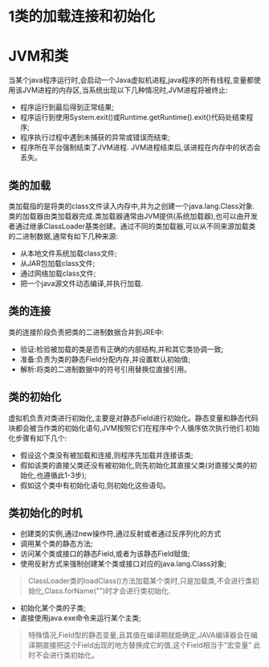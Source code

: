﻿# 1类的加载连接和初始化
# JVM和类
当某个java程序运行时,会启动一个Java虚拟机进程,java程序的所有线程,变量都使用该JVM进程的内存区,当系统出现以下几种情况时,JVM进程将被终止:
* 程序运行到最后得到正常结果;
* 程序运行到使用System.exit()或Runtime.getRuntime().exit()代码处结束程序;
* 程序执行过程中遇到未捕获的异常或错误而结束;
* 程序所在平台强制结束了JVM进程.
JVM进程结束后,该进程在内存中的状态会丢失。

## 类的加载
类加载指的是将类的class文件读入内存中,并为之创建一个java.lang.Class对象.类的加载器由类加载器完成.类加载器通常由JVM提供(系统加载器),也可以由开发者通过继承ClassLoader基类创建。通过不同的类加载器,可以从不同来源加载类的二进制数据,通常有如下几种来源:
* 从本地文件系统加载class文件;
* 从JAR包加载class文件;
* 通过网络加载class文件;
* 把一个java源文件动态编译,并执行加载.

## 类的连接
类的连接阶段负责把类的二进制数据合并到JRE中:
* 验证:检验被加载的类是否有正确的内部结构,并和其它类协调一致;
* 准备:负责为类的静态Field分配内存,并设置默认初始值;
* 解析:将类的二进制数据中的符号引用替换位直接引用。

## 类的初始化
虚拟机负责对类进行初始化,主要是对静态Field进行初始化。静态变量和静态代码块都会被当作类的初始化语句,JVM按照它们在程序中个人循序依次执行他们.初始化步骤有如下几个:
* 假设这个类没有被加载和连接,则程序先加载并连接该类;
* 假如该类的直接父类还没有被初始化,则先初始化其直接父类(对直接父类的初始化,也遵循此1-3步);
* 假如这个类中有初始化语句,则初始化这些语句。
## 类初始化的时机
* 创建类的实例,通过new操作符,通过反射或者通过反序列化的方式
* 调用某个类的静态方法;
* 访问某个类或接口的静态Field,或者为该静态Field赋值;
* 使用反射方式来强制创建某个类或接口对应的java.lang.Class对象;
>ClassLoader类的loadClass()方法加载某个类时,只是加载类,不会进行类初始化,Class.forName("")时才会进行类初始化.
* 初始化某个类的子类;
* 直接使用java.exe命令来运行某个主类;
>特殊情况,Field型的静态变量,且其值在编译期就能确定,JAVA编译器会在编译期直接把这个Field出现的地方替换成它的值,这个Field相当于"宏变量" 此时不会进行类初始化。
